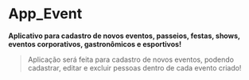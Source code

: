 # App_Event

 **Aplicativo para cadastro de novos eventos, passeios, festas, shows, eventos corporativos, gastronômicos e esportivos!**
 > Aplicação será feita para cadastro de novos eventos, podendo cadastrar, editar e excluir pessoas dentro de cada evento criado! 
